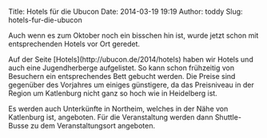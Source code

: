 Title: Hotels für die Ubucon
Date: 2014-03-19 19:19
Author: toddy
Slug: hotels-fur-die-ubucon

Auch wenn es zum Oktober noch ein bisschen hin ist, wurde jetzt schon
mit entsprechenden Hotels vor Ort geredet.

</p>
Auf der Seite [Hotels](http://ubucon.de/2014/hotels) haben wir Hotels
und auch eine Jugendherberge aufgelistet. So kann schon frühzeitig von
Besuchern ein entsprechendes Bett gebucht werden. Die Preise sind
gegenüber des Vorjahres um einiges günstigere, da das Preisniveau in der
Region um Katlenburg nicht ganz so hoch wie in Heidelberg ist.

</p>
Es werden auch Unterkünfte in Northeim, welches in der Nähe von
Katlenburg ist, angeboten. Für die Veranstaltung werden dann
Shuttle-Busse zu dem Veranstaltungsort angeboten.

</p>

